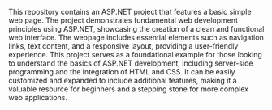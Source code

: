 This repository contains an ASP.NET project that features a basic simple web page. The project demonstrates fundamental web development principles using ASP.NET, showcasing the creation of a clean and functional web interface. The webpage includes essential elements such as navigation links, text content, and a responsive layout, providing a user-friendly experience. This project serves as a foundational example for those looking to understand the basics of ASP.NET development, including server-side programming and the integration of HTML and CSS. It can be easily customized and expanded to include additional features, making it a valuable resource for beginners and a stepping stone for more complex web applications.
